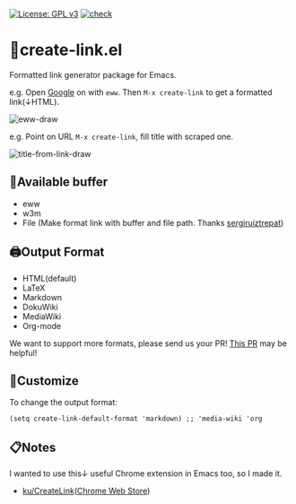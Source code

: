 [![License: GPL v3](https://img.shields.io/badge/License-GPLv3-blue.svg)](https://www.gnu.org/licenses/gpl-3.0)
[![check](https://github.com/kijimaD/create-link/actions/workflows/test.yml/badge.svg)](https://github.com/kijimaD/create-link/actions/workflows/test.yml)
# 🔗create-link.el

Formatted link generator package for Emacs.

e.g. Open [Google](https://google.com) on with `eww`. Then `M-x create-link` to get a formatted link(↓HTML).

![eww-draw](https://user-images.githubusercontent.com/11595790/118385727-86c8ac00-b64c-11eb-9be7-724f3eaf2fdc.png)

e.g. Point on URL `M-x create-link`, fill title with scraped one.

![title-from-link-draw](https://user-images.githubusercontent.com/11595790/118385789-15d5c400-b64d-11eb-9380-2e6b786f41c3.png)

## 🌟Available buffer

- eww
- w3m
- File (Make format link with buffer and file path. Thanks [sergiruiztrepat](https://github.com/kijimaD/create-link/pull/7#issue-640817593))

## 🖨Output Format

- HTML(default)
- LaTeX
- Markdown
- DokuWiki
- MediaWiki
- Org-mode

We want to support more formats, please send us your PR! [This PR](https://github.com/kijimaD/create-link/pull/7) may be helpful!

## 🔧Customize

To change the output format:
```elisp
(setq create-link-default-format 'markdown) ;; 'media-wiki 'org
```

## 📋Notes

I wanted to use this↓ useful Chrome extension in Emacs too, so I made it.
- [ku/CreateLink](https://github.com/ku/CreateLink)([Chrome Web Store](https://chrome.google.com/webstore/detail/create-link/gcmghdmnkfdbncmnmlkkglmnnhagajbm))
